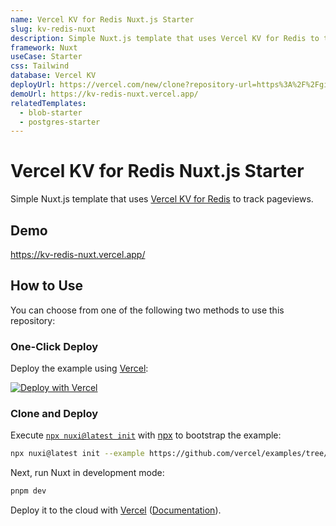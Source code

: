 ```yaml
---
name: Vercel KV for Redis Nuxt.js Starter
slug: kv-redis-nuxt
description: Simple Nuxt.js template that uses Vercel KV for Redis to track pageviews.
framework: Nuxt
useCase: Starter
css: Tailwind
database: Vercel KV
deployUrl: https://vercel.com/new/clone?repository-url=https%3A%2F%2Fgithub.com%2Fvercel%2Fexamples%2Ftree%2Fmain%2Fstorage%2Fkv-redis-nuxt&project-name=kv-redis-nuxt&repository-name=kv-redis-nuxt&demo-title=Vercel%20KV%20for%20Redis%Nuxt.js%20Starter&demo-description=Simple%Nuxt.js%20template%20that%20uses%20Vercel%20KV%20for%20Redis%20to%20track%20pageviews.&demo-url=https%3A%2F%2Fkv-redis-nuxt.vercel.app%2F&demo-image=https%3A%2F%2Fkv-redis-nuxt.vercel.app%2Fopengraph-image.png&stores=%5B%7B"type"%3A"kv"%7D%5D
demoUrl: https://kv-redis-nuxt.vercel.app/
relatedTemplates:
  - blob-starter
  - postgres-starter
---
```


# Vercel KV for Redis Nuxt.js Starter

Simple Nuxt.js template that uses [Vercel KV for Redis](https://vercel.com/kv) to track pageviews.

## Demo

https://kv-redis-nuxt.vercel.app/

## How to Use

You can choose from one of the following two methods to use this repository:

### One-Click Deploy

Deploy the example using [Vercel](https://vercel.com?utm_source=github&utm_medium=readme&utm_campaign=vercel-examples):

[![Deploy with Vercel](https://vercel.com/button)](https://vercel.com/new/clone?repository-url=https%3A%2F%2Fgithub.com%2Fvercel%2Fexamples%2Ftree%2Fmain%2Fstorage%2Fkv-redis-nuxt&project-name=kv-redis-nuxt&repository-name=kv-redis-nuxt&demo-title=Vercel%20KV%20for%20Redis%Nuxt.js%20Starter&demo-description=Simple%Nuxt.js%20template%20that%20uses%20Vercel%20KV%20for%20Redis%20to%20track%20pageviews.&demo-url=https%3A%2F%2Fkv-redis-nuxt.vercel.app%2F&demo-image=https%3A%2F%2Fkv-redis-nuxt.vercel.app%2Fopengraph-image.png&stores=%5B%7B"type"%3A"kv"%7D%5D)

### Clone and Deploy

Execute [`npx nuxi@latest init`](https://nuxt.com/) with [npx](https://www.npmjs.com/package/npx) to bootstrap the example:

```bash
npx nuxi@latest init --example https://github.com/vercel/examples/tree/main/storage/postgres-nuxt
```

Next, run Nuxt in development mode:

```bash
pnpm dev
```

Deploy it to the cloud with [Vercel](https://vercel.com/new?utm_source=github&utm_medium=readme&utm_campaign=vercel-examples) ([Documentation](https://nextjs.org/docs/deployment)).
